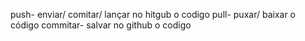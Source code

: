 push- enviar/ comitar/ lançar no hitgub o codigo
pull- puxar/ baixar o código
commitar- salvar no github o codigo
